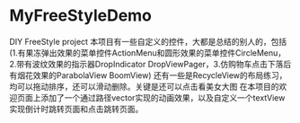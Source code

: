 # MyFreeStyleDemo
DIY FreeStyle project
本项目有一些自定义的控件，大都是总结的别人的，包括(1.有果冻弹出效果的菜单控件ActionMenu和圆形效果的菜单控件CircleMenu，2.带有波纹效果的指示器DropIndicator
DropViewPager，3.仿购物车点击下落后有烟花效果的ParabolaView BoomView)
还有一些是RecycleView的布局练习，均可以拖动排序，还可以滑动删除。关键是还可以点击看美女大图
在本项目的欢迎页面上添加了一个通过路径vector实现的动画效果，以及自定义一个textView实现倒计时跳转页面和点击跳转页面。
